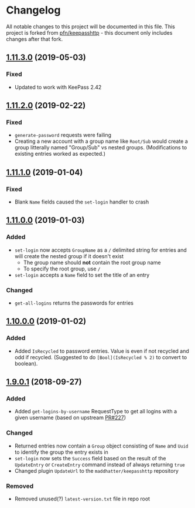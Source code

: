 # Changelog
All notable changes to this project will be documented in this file. This project is forked from [pfn/keepasshttp](https://github.com/pfn/keepasshttp) - this document only includes changes after that fork.

## [1.11.3.0] (2019-05-03)

### Fixed
 - Updated to work with KeePass 2.42

## [1.11.2.0] (2019-02-22)

### Fixed
 - `generate-password` requests were failing
 - Creating a new account with a group name like `Root/Sub` would create a group litterally named "Group/Sub" vs nested groups. (Modifications to existing entries worked as expected.)

## [1.11.1.0] (2019-01-04)

### Fixed
 - Blank `Name` fields caused the `set-login` handler to crash

## [1.11.0.0] (2019-01-03)

### Added
 - `set-login` now accepts `GroupName` as a `/` delimited string for entries and will create the nested group if it doesn't exist
	 - The group name should **not** contain the root group name
	 - To specify the root group, use `/`
 - `set-login` accepts a `Name` field to set the title of an entry

### Changed
 - `get-all-logins` returns the passwords for entries

## [1.10.0.0] (2019-01-02)

### Added
 - Added `IsRecycled` to password entries. Value is even if not recycled and odd if recycled. (Suggested to do `[Bool](IsRecycled % 2)` to convert to boolean).

## [1.9.0.1] (2018-09-27)

### Added
 - Added `get-logins-by-username` RequestType to get all logins with a given username (based on upstream [PR#227](https://github.com/pfn/keepasshttp/pull/227))

### Changed
 - Returned entries now contain a `Group` object consisting of `Name` and `Uuid` to identify the group the entry exists in
 - `set-login` now sets the `Success` field based on the result of the `UpdateEntry` or `CreateEntry` command instead of always returning `true`
 - Changed plugin `UpdateUrl` to the `maddhatter/keepasshttp` repository

### Removed
 - Removed unused(?) `latest-version.txt` file in repo root
 
[Unreleased]: https://github.com/maddhatter/keepasshttp/compare/master...develop
[1.11.3.0]:https://github.com/maddhatter/keepasshttp/releases/tag/1.11.3.0
[1.11.2.0]: https://github.com/maddhatter/keepasshttp/releases/tag/1.11.2.0
[1.11.1.0]: https://github.com/maddhatter/keepasshttp/releases/tag/1.11.1.0
[1.11.0.0]: https://github.com/maddhatter/keepasshttp/releases/tag/1.11.0.0
[1.10.0.0]: https://github.com/maddhatter/keepasshttp/releases/tag/1.10.0.0
[1.9.0.1]: https://github.com/maddhatter/keepasshttp/releases/tag/1.9.0.1
